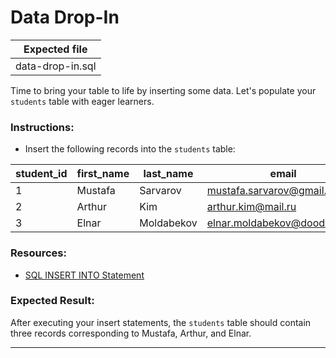 # Data Drop-In

| Expected file      |
| ------------------ |
| data-drop-in.sql |

Time to bring your table to life by inserting some data. Let's populate your `students` table with eager learners.

### Instructions:

- Insert the following records into the `students` table:

| student_id | first_name | last_name      | email                           | enrollment_date |
|------------|------------|----------------|---------------------------------|-----------------|
| 1          | Mustafa    | Sarvarov       | mustafa.sarvarov@gmail.com      | 2023-10-04      |
| 2          | Arthur     | Kim            | arthur.kim@mail.ru             | 2024-10-04      |
| 3          | Elnar      | Moldabekov     | elnar.moldabekov@doodocs.net    | 2023-01-16      |

### Resources:

- [SQL INSERT INTO Statement](https://www.w3schools.com/sql/sql_insert.asp)

### Expected Result:

After executing your insert statements, the `students` table should contain three records corresponding to Mustafa, Arthur, and Elnar.

---
